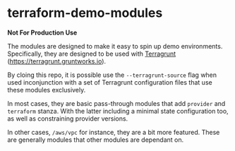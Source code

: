 # terraform-demo-modules

**Not For Production Use**

The modules are designed to make it easy to spin up demo environments. Specifically, they are designed to be used with [Terragrunt](https://terragrunt.gruntworks.io) (https://terragrunt.gruntworks.io).

By cloing this repo, it is possible use the `--terragrunt-source` flag when used inconjunction with a set of Terragrunt configuration files that use these modules exclusively.

In most cases, they are basic pass-through modules that add `provider` and `terraform` stanza. With the latter including a minimal state configuration too, as well as constraining provider versions.

In other cases, `/aws/vpc` for instance, they are a bit more featured. These are generally modules that other modules are dependant on.
